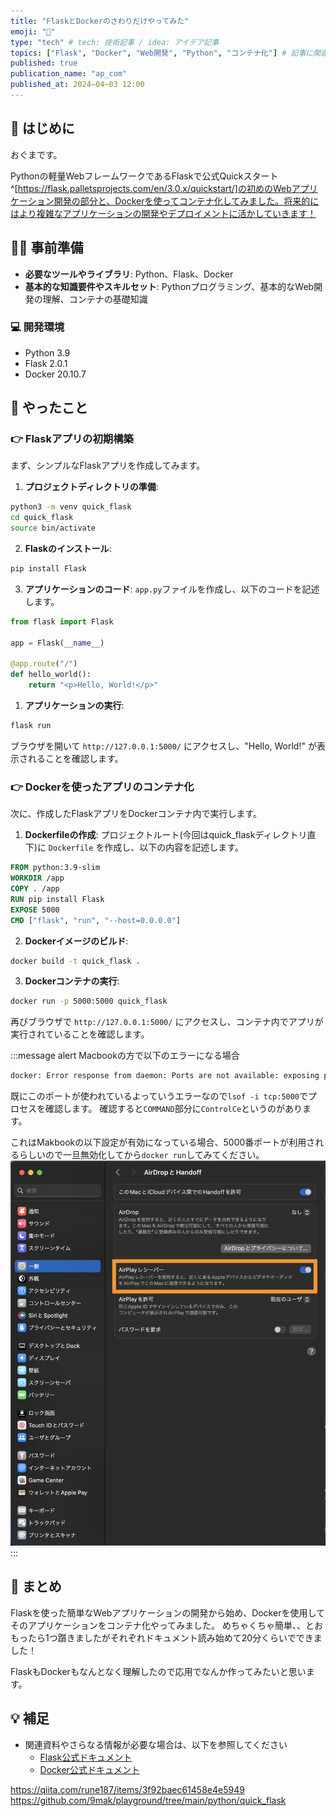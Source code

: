 ```yaml
---
title: "FlaskとDockerのさわりだけやってみた"
emoji: "🚀"
type: "tech" # tech: 技術記事 / idea: アイデア記事
topics: ["Flask", "Docker", "Web開発", "Python", "コンテナ化"] # 記事に関連するトピックをここに入力
published: true
publication_name: "ap_com"
published_at: 2024−04−03 12:00
---
```


## 🌟 はじめに

おぐまです。

Pythonの軽量WebフレームワークであるFlaskで公式Quickスタート^[https://flask.palletsprojects.com/en/3.0.x/quickstart/]の初めのWebアプリケーション開発の部分と、Dockerを使ってコンテナ化してみました。将来的にはより複雑なアプリケーションの開発やデプロイメントに活かしていきます！

## 👷‍♂️ 事前準備

- **必要なツールやライブラリ**: Python、Flask、Docker
- **基本的な知識要件やスキルセット**: Pythonプログラミング、基本的なWeb開発の理解、コンテナの基礎知識

### 💻 開発環境

- Python 3.9
- Flask 2.0.1
- Docker 20.10.7

## 📝 やったこと

### 👉 Flaskアプリの初期構築

まず、シンプルなFlaskアプリを作成してみます。

1. **プロジェクトディレクトリの準備**:

  ```sh
  python3 -m venv quick_flask
  cd quick_flask
  source bin/activate
  ```

2. **Flaskのインストール**:

  ```sh
  pip install Flask
  ```

3. **アプリケーションのコード**:
  `app.py`ファイルを作成し、以下のコードを記述します。

  ```python
  from flask import Flask

  app = Flask(__name__)

  @app.route("/")
  def hello_world():
      return "<p>Hello, World!</p>"
  ```

1. **アプリケーションの実行**:

  ```sh
  flask run
  ```

  ブラウザを開いて `http://127.0.0.1:5000/` にアクセスし、"Hello, World!" が表示されることを確認します。

### 👉 Dockerを使ったアプリのコンテナ化

次に、作成したFlaskアプリをDockerコンテナ内で実行します。

1. **Dockerfileの作成**:
  プロジェクトルート(今回はquick_flaskディレクトリ直下)に `Dockerfile` を作成し、以下の内容を記述します。

  ```Dockerfile
  FROM python:3.9-slim
  WORKDIR /app
  COPY . /app
  RUN pip install Flask
  EXPOSE 5000
  CMD ["flask", "run", "--host=0.0.0.0"]
  ```

2. **Dockerイメージのビルド**:

  ```sh
  docker build -t quick_flask .
  ```

3. **Dockerコンテナの実行**:

  ```sh
  docker run -p 5000:5000 quick_flask
  ```

  再びブラウザで `http://127.0.0.1:5000/` にアクセスし、コンテナ内でアプリが実行されていることを確認します。

:::message alert
Macbookの方で以下のエラーになる場合

```sh
docker: Error response from daemon: Ports are not available: exposing port TCP 0.0.0.0:5000 -> 0.0.0.0:0: listen tcp 0.0.0.0:5000: bind: address already in use.
```

既にこのポートが使われているよっていうエラーなので`lsof -i tcp:5000`でプロセスを確認します。
確認すると`COMMAND`部分に`ControlCe`というのがあります。

これはMakbookの以下設定が有効になっている場合、5000番ポートが利用されるらしいので一旦無効化してから`docker run`してみてください。
![port_used](/images/flask-setup-and-docker-guide/port_used.png)
:::

## 🎉 まとめ

Flaskを使った簡単なWebアプリケーションの開発から始め、Dockerを使用してそのアプリケーションをコンテナ化やってみました。
めちゃくちゃ簡単、、とおもったら1つ躓きましたがそれぞれドキュメント読み始めて20分くらいでできました！

FlaskもDockerもなんとなく理解したので応用でなんか作ってみたいと思います。

## 💡 補足

- 関連資料やさらなる情報が必要な場合は、以下を参照してください
  - [Flask公式ドキュメント](https://flask.palletsprojects.com/)
  - [Docker公式ドキュメント](https://docs.docker.com/)

https://qiita.com/rune187/items/3f92baec61458e4e5949
https://github.com/9mak/playground/tree/main/python/quick_flask
